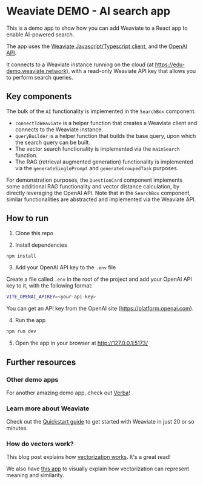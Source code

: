 # Weaviate DEMO - AI search app

This is a demo app to show how you can add Weaviate to a React app to enable AI-powered search.

The app uses the [Weaviate Javascript/Typescript client](https://www.npmjs.com/package/weaviate-ts-client), and the [OpenAI API](https://beta.openai.com/).

It connects to a Weaviate instance running on the cloud (at https://edu-demo.weaviate.network), with a read-only Weaviate API key that allows you to perform search queries.

## Key components

The bulk of the `AI` functionality is implemented in the `SearchBox` component.

- `connectToWeaviate` is a helper function that creates a Weaviate client and connects to the Weaviate instance.
- `queryBuilder` is a helper function that builds the base query, upon which the search query can be built.
- The vector search functionality is implemented via the `mainSearch` function.
- The RAG (retrieval augmented generation) functionality is implemented via the `generateSinglePrompt` and `generateGroupedTask` purposes.

For demonstration purposes, the `QuestionCard` component implements some additional RAG functionality and vector distance calculation, by directly leveraging the OpenAI API. Note that in the `SearchBox` component, similar functionalities are abstracted and implemented via the Weaviate API.



## How to run

1. Clone this repo

2. Install dependencies

```bash
npm install
```

3.  Add your OpenAI API key to the `.env` file

Create a file called `.env` in the root of the project and add your OpenAI API key to it, with the following format:

```bash
VITE_OPENAI_APIKEY=<your-api-key>
```

You can get an API key from the OpenAI site (https://platform.openai.com).

4. Run the app

```bash
npm run dev
```

5. Open the app in your browser at http://127.0.0.1:5173/

## Further resources

### Other demo apps

For another amazing demo app, check out [Verba](https://github.com/weaviate/Verba)!

### Learn more about Weaviate

Check out the [Quickstart guide](https://weaviate.io/developers/weaviate/quickstart) to get started with Weaviate in just 20 or so minutes.

### How do vectors work?

This blog post explains how [vectorization works](https://weaviate.io/blog/vector-embeddings-explained). It's a great read!

We also have [this app](https://huggingface.co/spaces/jphwang/colorful_vectors) to visually explain how vectorization can represent meaning and similarity.
